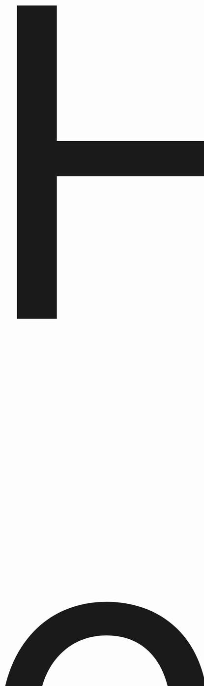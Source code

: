 <div align="center">
  <p style="font-size:100em">Hello! I'm Codrut. Welcome to my github profile</p>
</div>
<div align="center">
  <img align="center" src="https://github.com/Codrax/Codrax/assets/68193064/ff3c48f6-6ae4-49c6-83b8-8cd433582442" height="400" />
</div>

<br>

<div>
  <p>Some repositories you may find intresting</p>
  <a href="https://github.com/Codrax/iBroadcast-For-Windows">⏭️ iBroadcast for Windows </a> <br> <br>
  <a href="https://github.com/Codrax/CodrutFluentDesignSystem">⏭️ Codruts Fluent Design System &nbsp;</a> <br> <br>
  <a href="https://github.com/Codrax/Codruts-Out-of-Box-Setup">⏭️ Out of Box Setup (OOBE) &nbsp;</a> <br> <br>
  <a href="https://github.com/Codrax/CodrutsVisualLibrary">⏭️ Codruts Visual Library &nbsp;</a> <br> <br>
</div>


<div align="center">
  <p>Total visitors</p>
  <br/>

  ![Visitor Count](https://profile-counter.glitch.me/Codrax/count.svg)
</div>

<!--
**Codrax/Codrax** is a ✨ _special_ ✨ repository because its `README.md` (this file) appears on your GitHub profile.

Here are some ideas to get you started:

- 🔭 I’m currently working on ...
- 🌱 I’m currently learning ...
- 👯 I’m looking to collaborate on ...
- 🤔 I’m looking for help with ...
- 💬 Ask me about ...
- 📫 How to reach me: ...
- 😄 Pronouns: ...
- ⚡ Fun fact: ...
-->
